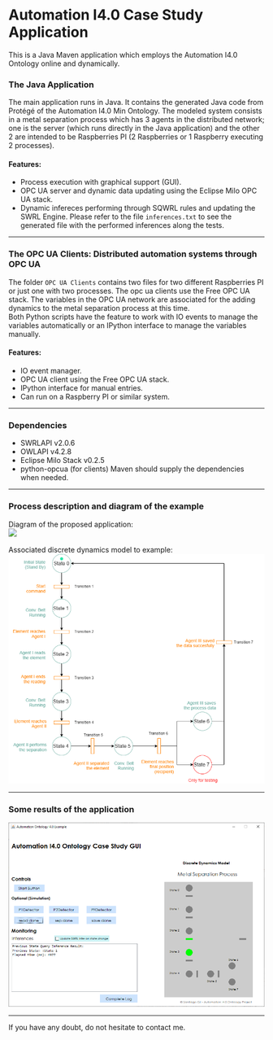 # Automation I4.0 Case Study Application
This is a Java Maven application which employs the Automation I4.0 Ontology online and dynamically.

### The Java Application
The main application runs in Java. It contains the generated Java code from Protégé of the Automation I4.0 Min Ontology. The modeled system consists in a metal separation process which has 3 agents in the distributed network; one is the server (which runs directly in the Java application) and the other 2 are intended to be Raspberries PI (2 Raspberries or 1 Raspberry executing 2 processes).




#### Features:
- Process execution with graphical support (GUI).
- OPC UA server and dynamic data updating using the Eclipse Milo OPC UA stack.
- Dynamic infereces performing through SQWRL rules and updating the SWRL Engine. Please refer to the file `inferences.txt` to see the generated file with the performed inferences along the tests.
-----------------------------------------------------------------------------------------------------


### The OPC UA Clients: Distributed automation systems through OPC UA
The folder `OPC UA Clients` contains two files for two different Raspberries PI or just one with two processes. The opc ua clients use the Free OPC UA stack. The variables in the OPC UA network are associated for the adding dynamics to the metal separation process at this time.  
Both Python scripts have the feature to work with IO events to manage the variables automatically or an IPython interface to manage the variables manually.  


#### Features:
- IO event manager.
- OPC UA client using the Free OPC UA stack.
- IPython interface for manual entries.
- Can run on a Raspberry PI or similar system.

-------------------------------------------------------------------------------------------------------

### Dependencies
- SWRLAPI v2.0.6
- OWLAPI v4.2.8
- Eclipse Milo Stack v0.2.5
- python-opcua (for clients)
Maven should supply the dependencies when needed.

--------------------------------------------------------------------------------------------------------

### Process description and diagram of the example
Diagram of the proposed application:  
<img src="../images/metal%20separation%20process%20plant.png">


Associated discrete dynamics model to example:  
<img src="../images/metal%20separation%20process%20ddm.png">


--------------------------------------------------------------------------------------------------------

### Some results of the application
<img src="../images/Java%20Application%20GUI%20v2.png">





-------------------------------------------------------------------------------------------------------

If you have any doubt, do not hesitate to contact me.
